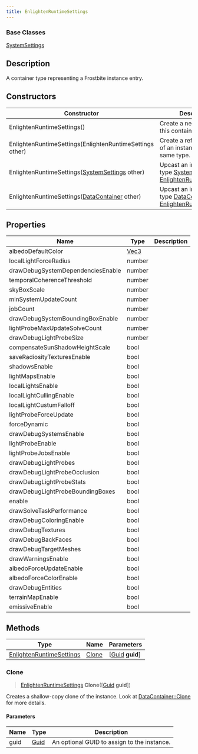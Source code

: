 ```yaml
---
title: EnlightenRuntimeSettings
---
```

### Base Classes

[SystemSettings](SystemSettings)

## Description

A container type representing a Frostbite instance entry.

## Constructors

| Constructor                                                                         | Description                                                                                                                             |
| ----------------------------------------------------------------------------------- | --------------------------------------------------------------------------------------------------------------------------------------- |
| EnlightenRuntimeSettings()                                                          | Create a new instance of this container type.                                                                                           |
| EnlightenRuntimeSettings(EnlightenRuntimeSettings other)                            | Create a reference copy of an instance of the same type.                                                                                |
| EnlightenRuntimeSettings([SystemSettings](SystemSettings) other)                    | Upcast an instance of type [SystemSettings](SystemSettings) to [EnlightenRuntimeSettings](EnlightenRuntimeSettings).                    |
| EnlightenRuntimeSettings([DataContainer](/vext/ref/shared/class/datacontainer) other) | Upcast an instance of type [DataContainer](/vext/ref/shared/class/datacontainer) to [EnlightenRuntimeSettings](EnlightenRuntimeSettings). |

## Properties

| Name                              | Type                              | Description |
| --------------------------------- | --------------------------------- | ----------- |
| albedoDefaultColor                | [Vec3](/vext/ref/shared/class/vec3) |             |
| localLightForceRadius             | number                            |             |
| drawDebugSystemDependenciesEnable | number                            |             |
| temporalCoherenceThreshold        | number                            |             |
| skyBoxScale                       | number                            |             |
| minSystemUpdateCount              | number                            |             |
| jobCount                          | number                            |             |
| drawDebugSystemBoundingBoxEnable  | number                            |             |
| lightProbeMaxUpdateSolveCount     | number                            |             |
| drawDebugLightProbeSize           | number                            |             |
| compensateSunShadowHeightScale    | bool                              |             |
| saveRadiosityTexturesEnable       | bool                              |             |
| shadowsEnable                     | bool                              |             |
| lightMapsEnable                   | bool                              |             |
| localLightsEnable                 | bool                              |             |
| localLightCullingEnable           | bool                              |             |
| localLightCustumFalloff           | bool                              |             |
| lightProbeForceUpdate             | bool                              |             |
| forceDynamic                      | bool                              |             |
| drawDebugSystemsEnable            | bool                              |             |
| lightProbeEnable                  | bool                              |             |
| lightProbeJobsEnable              | bool                              |             |
| drawDebugLightProbes              | bool                              |             |
| drawDebugLightProbeOcclusion      | bool                              |             |
| drawDebugLightProbeStats          | bool                              |             |
| drawDebugLightProbeBoundingBoxes  | bool                              |             |
| enable                            | bool                              |             |
| drawSolveTaskPerformance          | bool                              |             |
| drawDebugColoringEnable           | bool                              |             |
| drawDebugTextures                 | bool                              |             |
| drawDebugBackFaces                | bool                              |             |
| drawDebugTargetMeshes             | bool                              |             |
| drawWarningsEnable                | bool                              |             |
| albedoForceUpdateEnable           | bool                              |             |
| albedoForceColorEnable            | bool                              |             |
| drawDebugEntities                 | bool                              |             |
| terrainMapEnable                  | bool                              |             |
| emissiveEnable                    | bool                              |             |

## Methods

| Type                                                 | Name            | Parameters                                     |
| ---------------------------------------------------- | --------------- | ---------------------------------------------- |
| [EnlightenRuntimeSettings](EnlightenRuntimeSettings) | [Clone](#clone) | \[[Guid](/vext/ref/shared/class/guid) **guid**\] |

### Clone

> [EnlightenRuntimeSettings](EnlightenRuntimeSettings) **Clone**(\[[Guid](/vext/ref/shared/class/guid) **guid**\])

Creates a shallow-copy clone of the instance. Look at [DataContainer::Clone](/vext/ref/shared/class/datacontainer#clone) for more details.

#### Parameters

| Name | Type         | Description                                 |
| ---- | ------------ | ------------------------------------------- |
| guid | [Guid](Guid) | An optional GUID to assign to the instance. |
